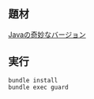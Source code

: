 ## 題材
[Javaの奇妙なバージョン](http://devtesting.jp/tddbc/?TDDBC%E9%95%B7%E5%B2%A11.0%2F%E6%BC%94%E7%BF%92)
## 実行

```
bundle install
bundle exec guard
```
